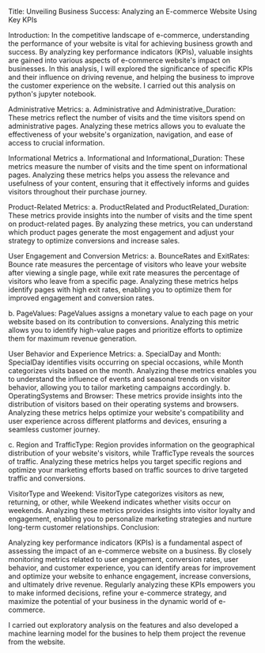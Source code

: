 Title: Unveiling Business Success: Analyzing an E-commerce Website Using Key KPIs

Introduction:
In the competitive landscape of e-commerce, understanding the performance of your website is vital for achieving business growth and success. By analyzing key performance indicators (KPIs), valuable insights are gained into various aspects of e-commerce website's impact on businesses. In this analysis, I will explored the significance of specific KPIs and their influence on driving revenue, and helping the business to improve the customer experience on the website.
I carried out this analysis on python's jupyter notebook.

Administrative Metrics:
a. Administrative and Administrative_Duration: These metrics reflect the number of visits and the time visitors spend on administrative pages. Analyzing these metrics allows you to evaluate the effectiveness of your website's organization, navigation, and ease of access to crucial information.

Informational Metrics
a. Informational and Informational_Duration: These metrics measure the number of visits and the time spent on informational pages. Analyzing these metrics helps you assess the relevance and usefulness of your content, ensuring that it effectively informs and guides visitors throughout their purchase journey.

Product-Related Metrics:
a. ProductRelated and ProductRelated_Duration: These metrics provide insights into the number of visits and the time spent on product-related pages. By analyzing these metrics, you can understand which product pages generate the most engagement and adjust your strategy to optimize conversions and increase sales.

User Engagement and Conversion Metrics:
a. BounceRates and ExitRates: Bounce rate measures the percentage of visitors who leave your website after viewing a single page, while exit rate measures the percentage of visitors who leave from a specific page. Analyzing these metrics helps identify pages with high exit rates, enabling you to optimize them for improved engagement and conversion rates.

b. PageValues: PageValues assigns a monetary value to each page on your website based on its contribution to conversions. Analyzing this metric allows you to identify high-value pages and prioritize efforts to optimize them for maximum revenue generation.

User Behavior and Experience Metrics:
a. SpecialDay and Month: SpecialDay identifies visits occurring on special occasions, while Month categorizes visits based on the month. Analyzing these metrics enables you to understand the influence of events and seasonal trends on visitor behavior, allowing you to tailor marketing campaigns accordingly.
b. OperatingSystems and Browser: These metrics provide insights into the distribution of visitors based on their operating systems and browsers. Analyzing these metrics helps optimize your website's compatibility and user experience across different platforms and devices, ensuring a seamless customer journey.

c. Region and TrafficType: Region provides information on the geographical distribution of your website's visitors, while TrafficType reveals the sources of traffic. Analyzing these metrics helps you target specific regions and optimize your marketing efforts based on traffic sources to drive targeted traffic and conversions.

VisitorType and Weekend: VisitorType categorizes visitors as new, returning, or other, while Weekend indicates whether visits occur on weekends. Analyzing these metrics provides insights into visitor loyalty and engagement, enabling you to personalize marketing strategies and nurture long-term customer relationships.
Conclusion:

Analyzing key performance indicators (KPIs) is a fundamental aspect of assessing the impact of an e-commerce website on a business. By closely monitoring metrics related to user engagement, conversion rates, user behavior, and customer experience, you can identify areas for improvement and optimize your website to enhance engagement, increase conversions, and ultimately drive revenue. Regularly analyzing these KPIs empowers you to make informed decisions, refine your e-commerce strategy, and maximize the potential of your business in the dynamic world of e-commerce.

I carried out exploratory analysis on the features and also developed a machine learning model for the busines to help them project the revenue from the website.
